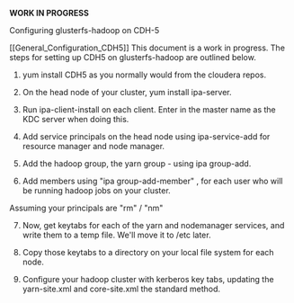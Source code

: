 **WORK IN PROGRESS**

Configuring glusterfs-hadoop on CDH-5

[[General_Configuration_CDH5]]
This document is a work in progress.  The steps for setting up CDH5 on glusterfs-hadoop are outlined below. 

1) yum install CDH5 as you normally would from the cloudera repos. 

2) On the head node of your cluster, yum install ipa-server.

3) Run ipa-client-install on each client.  Enter in the master name as the KDC server when doing this. 

4) Add service principals on the head node using ipa-service-add for resource manager and node manager.

5) Add the hadoop group, the yarn group - using ipa group-add.

6) Add members using "ipa group-add-member" , for each user who will be running hadoop jobs on your cluster.  

Assuming your principals are "rm" / "nm"

7) Now, get keytabs for each of the yarn and nodemanager services, and write them to a temp file.  We'll move it to /etc later.

8) Copy those keytabs to a directory on your local file system for each node.  

9) Configure your hadoop cluster with kerberos key tabs, updating the yarn-site.xml and core-site.xml the standard method.